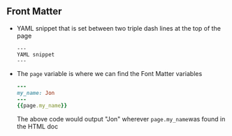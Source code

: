 ## Front Matter
- YAML snippet that is set between two triple dash lines at the top of the page
    ```
    ---
    YAML snippet
    ---
    ```
- The `page` variable is where we can find the Font Matter variables
    ```Ruby
    ---
    my_name: Jon
    ---
    {{page.my_name}}
    ```
    The above code would output "Jon" wherever `page.my_name`was found in the HTML doc
